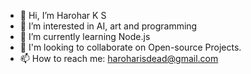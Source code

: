 - 👋 Hi, I’m Harohar K S
- 👀 I’m interested in AI, art and programming
- 🌱 I’m currently learning Node.js
- 💞️  I'm looking to collaborate on Open-source Projects.
- 📫 How to reach me: haroharisdead@gmail.com
  

<!---
harohar13/harohar13 is a ✨ special ✨ repository because its `README.md` (this file) appears on your GitHub profile.
You can click the Preview link to take a look at your changes.
--->
